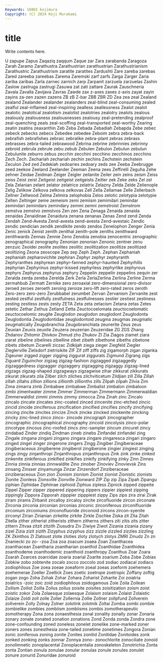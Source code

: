 ```yaml
---
Keywords: 16065 kojimura
Copyright: (C) 2024 Koji Murakami
---
```


# title

Write contents here.



U zapupe
Zapus Zaqaziq zaqqum Zaque zar Zara zarabanda Zaragoza Zarah Zaramo
Zarathustra Zarathustrian zarathustrian Zarathustrianism Zarathustric Zarathustrism zaratite zaratites Zardushti Zare
zareba zarebas Zared zareeba zareebas Zarema Zaremski zarf zarfs Zarga
Zarger Zaria zariba zaribas Zarla zarnec zarnich zarp Zarpanit zarzuela
zarzuelas Zashin Zaslow zastruga zastrugi Zasuwa zat zati zattare Zaurak
Zauschneria Zavala Zavalla Zavijava Zavras Zawde zax z-axes zaxes z-axis
zayat zayin zayins za-zen zazen zazens ZB zB Z-bar ZBB
ZBR ZD Zea zea zeal Zealand zealand Zealander zealander zealanders
zeal-blind zeal-consuming zealed zealful zeal-inflamed zeal-inspiring zealless zeallessness Zealot zealot
zealotic zealotical zealotism zealotist zealotries zealotry zealots zealous zealously zealousness
zealousnesses zealousy zeal-pretending zealproof zeal-quenching zeals zeal-scoffing zeal-transported zeal-worthy Zearing
zeatin zeatins zeaxanthin Zeb Zeba Zebada Zebadiah Zebapda Zebe zebec
zebeck zebecks zebecs Zebedee zebedee Zeboim zebra zebra-back zebrafish zebrafishes
zebraic zebralike zebra-plant zebras zebrass zebrasses zebra-tailed zebrawood Zebrina zebrine
zebrinnies zebrinny zebroid zebrula zebrule zebu zebub Zebulen Zebulon Zebulun
zebulun Zebulunite zeburro zebus zecchin zecchini zecchino zecchinos zecchins Zech
Zech. Zechariah zechariah zechin zechins Zechstein zechstein Zeculon Zed zed
Zedekiah zedoaries zedoary zeds zee Zeeba Zeebrugge zeed zeekoe Zeeland
Zeelander Zeeman Zeena zees Zeffirelli Zeguha Zehe zehner Zeidae Zeidman
Zeiger Zeigler zeilanite Zeiler zein zeins zeism Zeiss zeiss Zeist
zeist Zeitgeist zeitgeist zeitgeists Zeitler zek Zeke zeks Zel zel
Zela Zelanian zelant zelator zelatrice zelatrix Zelazny Zelda Zelde Zelienople
Zelig Zelikow Zelkova zelkova zelkovas Zell Zella Zellamae Zelle Zellerbach
Zellner Zellwood Zelma Zelmira zelophobia Zelos zelotic zelotypia zelotypie Zelten
Zeltinger zeme zemeism zemi zemiism zemimdari zemindar zemindari zemindars zemindary
zemmi zemni zemstroist Zemstrom zemstva zemstvo zemstvos Zen zen Zena
Zenaga Zenaida zenaida zenaidas Zenaidinae Zenaidura zenana zenanas Zenas Zend
zend Zenda Zendah Zend-Avesta Zend-avesta zend-avesta Zend-avestaic Zendic zendic zendician
zendik zendikite zendo zendos Zenelophon Zenger Zenia Zenic zenick Zenist
zenith zenithal zenith-pole zeniths zenithward zenithwards Zennas Zennie Zeno Zenobia
zenobia zenocentric zenographic zenographical zenography Zenonian zenonian Zenonic zentner zenu
zenzuic Zeoidei zeolite zeolites zeolitic zeolitization zeolitize zeolitized zeolitizing Zeona
zeoscope Zep zep Zeph Zeph. Zephan Zephaniah zephaniah zepharovichite zephiran
Zephyr zephyr zephyranth Zephyranthes zephyrean zephyr-fanned zephyr-haunted Zephyrhills zephyrian Zephyrinus
zephyr-kissed zephyrless zephyrlike zephyrous zephyrs Zephyrus zephyrus zephyry Zeppelin zeppelin
zeppelins zequin zer Zeralda zerda zereba Zerelda Zerk Zerla ZerlaZerlina
Zerlina Zerline Zerma zermahbub Zermatt Zernike zero zeroaxial zero-dimensional zero-divisor
zeroed zeroes zeroeth zeroing zeroize zero-lift zero-rated zeros zeroth Zero-zero
zero-zero Zerubbabel zerumbet Zervan Zervanism Zervanite zest zested zestful zestfully
zestfulness zestfulnesses zestier zestiest zestiness zesting zestless zests zesty ZETA
Zeta zeta zetacism Zetana zetas Zetes zetetic Zethar Zethus Zetland
Zetta Zeuctocoelomata zeuctocoelomatic zeuctocoelomic zeugite Zeuglodon zeuglodon zeuglodont Zeuglodonta Zeuglodontia
Zeuglodontidae zeuglodontoid zeugma zeugmas zeugmatic zeugmatically Zeugobranchia Zeugobranchiata zeunerite Zeus
zeus Zeuxian Zeuxis zeuxite Zeuzera zeuzerian Zeuzeridae ZG ZGS Zhang
Zhdanov Zhitomir Zhivkov Zhmud zho Zhukov ZI Zia Ziagos ziamet
ziara ziarat zibeline zibelines zibelline zibet zibeth zibethone zibeths zibetone
zibets zibetum Zicarelli ziczac Zidkijah ziega zieger Ziegfeld Ziegler Zieglerville
Zielsdorf zietrisikite ZIF Zif ziff ziffs zig zigamorph zigan ziganka
Zigeuner zigged zigger zigging ziggurat ziggurats Zigmund Zigrang zigs Ziguard
Ziguinchor zigzag zigzag-fashion zigzagged zigzaggedly zigzaggedness zigzagger zigzaggery zigzagging zigzaggy
zigzag-lined zigzags zigzag-shaped zigzagways zigzagwise zihar zikkurat zikkurats zikurat zikurats
zila Zilber zilch zilches zilchviticetum Zildjian zill Zilla Zillah zillah
zillahs zillion zillions zillionth zillionths zills Zilpah zilpah Zilvia Zim
Zima zimarra zimb Zimbabwe zimbabwe Zimbalist zimbalon zimbaloon zimbi zimentwater
zimme Zimmer Zimmerman Zimmermann Zimmerwaldian Zimmerwaldist zimmi zimmis zimmy zimocca
Zina Zinah zinc Zincalo zincalo zincate zincates zinc-coated zinced zincenite
zinc-etched zincic zincid zincide zinciferous zincification zincified zincifies zincify zincifying
zincing zincite zincites zincize Zinck zincke zincked zinckenite zincking zincky
zinc-lined zinco zinco- zincode zincograph zincographer zincographic zincographical zincography zincoid
zincolysis zinco-polar zincotype zincous zinc-roofed zincs zinc-sampler zincum zincuret zincy
zindabad Zinder zindiq Zindman zineb zinebs Zinfandel zinfandel zing Zingale
zingana zingani zingano zingara zingare zingaresca zingari zingaro zinged zingel
zinger zingerone zingers Zingg Zingiber Zingiberaceae zingiberaceous zingiberene zingiberol zingiberone
zingier zingiest zinging zings zingy zinjanthropi Zinjanthropus zinjanthropus Zink zink
zinke zinked zinkenite zinkiferous zinkified zinkifies zinkify zinkifying zinky Zinn
Zinnes Zinnia zinnia zinnias zinnwaldite Zino zinober Zinoviev Zinovievsk Zins
zinsang Zinsser zinyamunga Zinzar Zinzendorf Zinziberaceae zinziberaceous Zion zion Zionism
zionism Zionist zionist Zionistic zionists Zionite Zionless Zionsville Zionville Zionward
ZIP Zip zip Zipa Zipah Zipangu ziphian Ziphiidae Ziphiinae ziphioid
Ziphius zipless Zipnick zipped zippeite Zippel Zipper zipper zippered zippering
zippers zippier zippiest zipping zippingly Zippora Zipporah zipppier zipppiest zippy
Zips zips zira zirai Zirak ziram zirams Zirbanit zircalloy zircaloy
zircite zircofluoride zircon zirconate Zirconia zirconia zirconian zirconias zirconic zirconiferous
zirconifluoride zirconium zirconiums zirconofluoride zirconoid zircons zircon-syenite zirconyl Zirian Zirianian
zirkelite zirkite Zirkle Zischke Ziska zit Zita Zitah Zitella zither
zitherist zitherists zithern zitherns zithers ziti zitis zits zitter zittern
Zitvaa zitzit zitzith Ziusudra Ziv Ziwiye Ziwot Zizania zizania zizany
zizel Zizia zizit zizith Zizyphus zizyphus zizz zizzle zizzled zizzles
zizzling ZK Zkinthos Zl Zlatoust zlote zloties zloty zlotych zlotys
ZMRI Zmudz Zn zn Znaniecki zo zo- -zoa Zoa zoa
zoacum zoaea Zoan Zoanthacea zoanthacean Zoantharia zoantharian zoanthid Zoanthidae Zoanthidea
zoanthodeme zoanthodemic zoanthoid zoanthropy Zoanthus Zoar Zoara Zoarah Zoarces zoarcidae
zoaria zoarial Zoarite zoarium Zoba Zobe Zobias Zobkiw zobo zobtenite
zocalo zocco zoccolo zod zodiac zodiacal zodiacs zodiophilous Zoe zoea
zoeae zoeaform zoeal zoeas zoeform zoehemera zoehemerae Zoeller Zoellick Zoes
zoetic zoetrope zoetropic Zoffany zoftig zogan zogo Zoha Zohak Zohar
Zohara Zoharist Zoharite Zoi zoiatria zoiatrics -zoic zoic zoid zoidiophilous
zoidogamous Zoie Zoila Zoilean Zoilism Zoilist Zoilla Zoilus zoilus zoisite
zoisites zoisitization zoism zoist zoistic zokor Zola Zolaesque zolaesque Zolaism
zolaism Zolaist Zolaistic Zolaize Zoldi zoll zolle Zoller Zollernia Zollie
Zollner zollpfund Zollverein zollverein Zolly Zolnay Zolner zolotink zolotnik Zoltai
Zomba zombi zombie zombielike zombies zombiism zombiisms zombis zomotherapeutic zomotherapy
Zona zona zonaesthesia zonal zonality zonally zonar Zonaria zonary zonate
zonated zonation zonations Zond Zonda zonda Zondra zone zone-confounding zoned
zoneless zonelet zonelike zone-marked zoner zoners zones zonesthesia zone-tailed zonetime
zonetimes Zongora Zonian zonic zoniferous zoning zonite Zonites zonitid Zonitidae
Zonitoides zonk zonked zonking zonks zonnar Zonnya zono- zonochlorite zonociliate
zonoid zonolimnetic zonoplacental Zonoplacentalia zonoskeleton Zonotrichia Zonta zonta Zontian zonula
zonulae zonular zonulas zonule zonules zonulet zonure zonurid Zonuridae zonuroid

